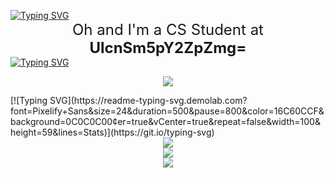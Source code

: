 [![Typing SVG](https://readme-typing-svg.demolab.com?font=Pixelify+Sans&size=28&pause=800&color=16C60CCF&background=0C0C0CD7&center=true&vCenter=true&width=600&height=120&lines=Op%2C+P't+Shujl!;Hi%2C+I'm+Lance!;Currently+in+a+techsisntential+crisis...;Cybersec+Enthusiast%3F;Frontend+Developer%3F)](https://git.io/typing-svg)
<span style="display: block; text-align: center; font-size: 24px;">
  Oh and I'm a CS Student at <b>UlcnSm5pY2ZpZmg=</b>
</span>
[![Typing SVG](https://readme-typing-svg.demolab.com?font=Pixelify+Sans&size=24&duration=500&pause=800&color=16C60CCF&background=0C0C0C00&center=true&vCenter=true&repeat=false&width=160&height=59&lines=Tech+Stack)](https://git.io/typing-svg)
<p align="center">
  <a href="https://skillicons.dev">
    <img src="https://skillicons.dev/icons?i=c,cpp,python,git,java,bash,html,css,js,php,ts,sqlite,tailwind,react,nextjs,vite,aws,figma,kali,linux,vim&perline=7&theme=dark" />
  </a>
</p>
[![Typing SVG](https://readme-typing-svg.demolab.com?font=Pixelify+Sans&size=24&duration=500&pause=800&color=16C60CCF&background=0C0C0C00&center=true&vCenter=true&repeat=false&width=100&height=59&lines=Stats)](https://git.io/typing-svg)
<div align="center">
  <img src="https://github-readme-stats.vercel.app/api?username=Lanoia&theme=dark&hide_border=true&include_all_commits=false&count_private=false" /><br>
  <img src="https://github-readme-streak-stats.herokuapp.com/?user=Lanoia&theme=dark&hide_border=true" /><br>
  <img src="https://github-readme-stats.vercel.app/api/top-langs/?username=Lanoia&theme=dark&hide_border=true&include_all_commits=false&count_private=false&layout=compact" />
</div>
